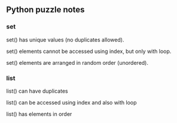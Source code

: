 ## Python puzzle notes

### set
set() has unique values (no duplicates allowed).

set() elements cannot be accessed using index, but only with loop.

set() elements are arranged in random order (unordered).


### list
list() can have duplicates

list() can be accessed using index and also with loop

list() has elements in order